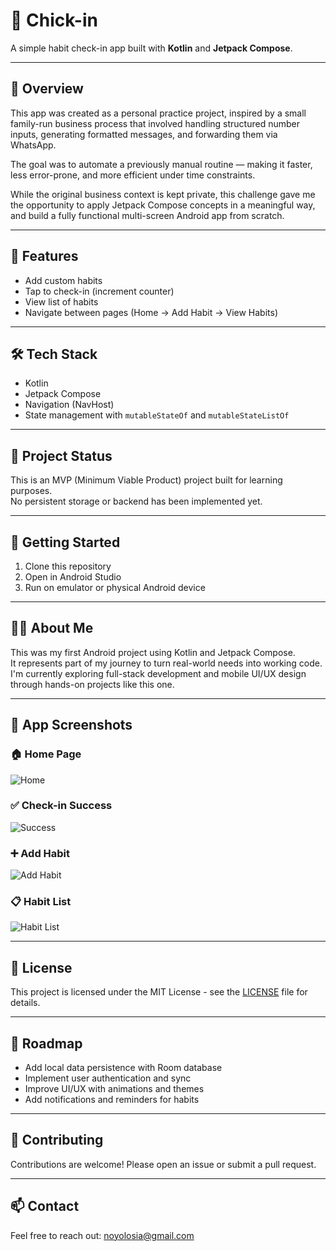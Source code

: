 # 🐥 Chick-in

A simple habit check-in app built with **Kotlin** and **Jetpack Compose**.

---

## 📱 Overview

This app was created as a personal practice project, inspired by a small family-run business process that involved handling structured number inputs, generating formatted messages, and forwarding them via WhatsApp.

The goal was to automate a previously manual routine — making it faster, less error-prone, and more efficient under time constraints.

While the original business context is kept private, this challenge gave me the opportunity to apply Jetpack Compose concepts in a meaningful way, and build a fully functional multi-screen Android app from scratch.

---

## 🔧 Features

- Add custom habits
- Tap to check-in (increment counter)
- View list of habits
- Navigate between pages (Home → Add Habit → View Habits)

---

## 🛠️ Tech Stack

- Kotlin
- Jetpack Compose
- Navigation (NavHost)
- State management with `mutableStateOf` and `mutableStateListOf`

---

## 🚧 Project Status

This is an MVP (Minimum Viable Product) project built for learning purposes.  
No persistent storage or backend has been implemented yet.

---

## 🚀 Getting Started

1. Clone this repository  
2. Open in Android Studio  
3. Run on emulator or physical Android device  

---

## 🙋‍♀️ About Me

This was my first Android project using Kotlin and Jetpack Compose.  
It represents part of my journey to turn real-world needs into working code.  
I'm currently exploring full-stack development and mobile UI/UX design through hands-on projects like this one.

---

## 📱 App Screenshots

### 🏠 Home Page  
![Home](screenshots/home.jpg)

### ✅ Check-in Success  
![Success](screenshots/success.jpg)

### ➕ Add Habit  
![Add Habit](screenshots/add_habit.jpg)

### 📋 Habit List  
![Habit List](screenshots/habit_list.jpg)

---

## 📄 License

This project is licensed under the MIT License - see the [LICENSE](LICENSE) file for details.

---

## 🚀 Roadmap

- Add local data persistence with Room database  
- Implement user authentication and sync  
- Improve UI/UX with animations and themes  
- Add notifications and reminders for habits  

---

## 🤝 Contributing

Contributions are welcome! Please open an issue or submit a pull request.

---

## 📫 Contact

Feel free to reach out: noyolosia@gmail.com
